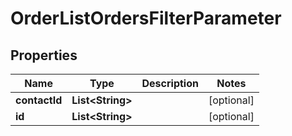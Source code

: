 

# OrderListOrdersFilterParameter


## Properties

| Name | Type | Description | Notes |
|------------ | ------------- | ------------- | -------------|
|**contactId** | **List&lt;String&gt;** |  |  [optional] |
|**id** | **List&lt;String&gt;** |  |  [optional] |



